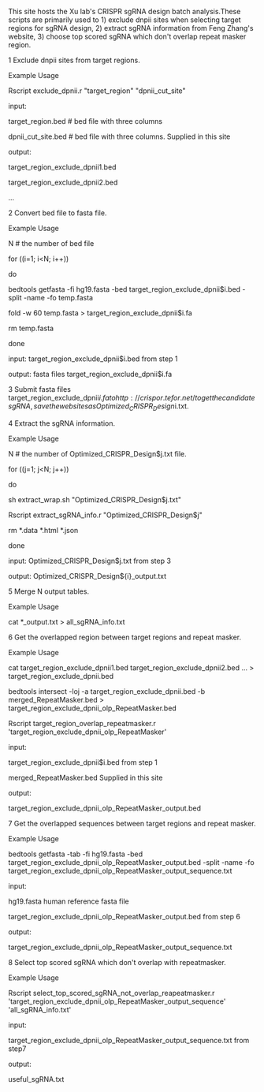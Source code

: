 This site hosts the Xu lab's CRISPR sgRNA design batch analysis.These scripts are primarily used to 1) exclude dnpii sites when selecting target regions for sgRNA design, 2) extract sgRNA information from Feng Zhang's website, 3) choose top scored sgRNA which don't overlap repeat masker region.


1 Exclude dnpii sites from target regions.


Example Usage


Rscript exclude_dpnii.r "target_region" "dpnii_cut_site"


input: 

target_region.bed # bed file with three columns

dpnii_cut_site.bed # bed file with three columns. Supplied in this site

output:

target_region_exclude_dpnii1.bed

target_region_exclude_dpnii2.bed

...


2 Convert bed file to fasta file.

Example Usage

N # the number of bed file

for ((i=1; i<N; i++))

do

bedtools getfasta -fi hg19.fasta -bed target_region_exclude_dpnii$i.bed -split -name -fo temp.fasta

fold -w 60 temp.fasta > target_region_exclude_dpnii$i.fa

rm temp.fasta

done


input: target_region_exclude_dpnii$i.bed from step 1

output: fasta files target_region_exclude_dpnii$i.fa


3 Submit fasta files target_region_exclude_dpnii$i.fa to http://crispor.tefor.net/ to get the candidate sgRNA, save the websites as Optimized_CRISPR_Design$i.txt.


4 Extract the sgRNA information.

Example Usage

N # the number of Optimized_CRISPR_Design$j.txt file.

for ((j=1; j<N; j++))

do

sh extract_wrap.sh "Optimized_CRISPR_Design$j.txt"

Rscript extract_sgRNA_info.r "Optimized_CRISPR_Design$j"

rm *.data *.html *.json

done

input: Optimized_CRISPR_Design$j.txt from step 3

output: Optimized_CRISPR_Design${i}_output.txt


5 Merge N output tables. 

Example Usage

cat *_output.txt > all_sgRNA_info.txt


6 Get the overlapped region between target regions and repeat masker.


Example Usage


cat target_region_exclude_dpnii1.bed target_region_exclude_dpnii2.bed ... > target_region_exclude_dpnii.bed

bedtools intersect -loj -a target_region_exclude_dpnii.bed -b merged_RepeatMasker.bed > target_region_exclude_dpnii_olp_RepeatMasker.bed

Rscript target_region_overlap_repeatmasker.r 'target_region_exclude_dpnii_olp_RepeatMasker'


input: 

target_region_exclude_dpnii$i.bed from step 1

merged_RepeatMasker.bed Supplied in this site


output:

target_region_exclude_dpnii_olp_RepeatMasker_output.bed


7 Get the overlapped sequences between target regions and repeat masker.

Example Usage

bedtools getfasta -tab -fi hg19.fasta -bed target_region_exclude_dpnii_olp_RepeatMasker_output.bed -split -name -fo target_region_exclude_dpnii_olp_RepeatMasker_output_sequence.txt


input:

hg19.fasta  human reference fasta file

target_region_exclude_dpnii_olp_RepeatMasker_output.bed from step 6


output:

target_region_exclude_dpnii_olp_RepeatMasker_output_sequence.txt


8 Select top scored sgRNA which don't overlap with repeatmasker.

Example Usage

Rscript select_top_scored_sgRNA_not_overlap_reapeatmasker.r 'target_region_exclude_dpnii_olp_RepeatMasker_output_sequence' 'all_sgRNA_info.txt'


input:

target_region_exclude_dpnii_olp_RepeatMasker_output_sequence.txt from step7


output:

useful_sgRNA.txt

